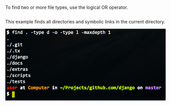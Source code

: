 To find two or more file types, use the logical OR operator.
```$ find . -type d -o -type l
```

This example finds all directories and symbolic links in the current directory.

<img alt="" src="/img/uploads/2014-02/bash-find-multiple-types.png" />